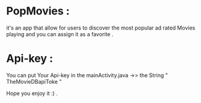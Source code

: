 # PopMovies :
it's an app that allow for users to discover the most popular ad rated Movies playing
and you can assign it as a favorite .
# Api-key :
You can put Your Api-key in the mainActivity.java ->> the String " TheMovieDBapiToke "

Hope you enjoy it :) .
